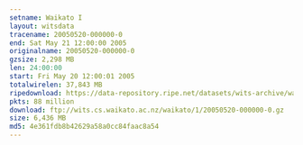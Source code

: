 ```yaml
---
setname: Waikato I
layout: witsdata
tracename: 20050520-000000-0
end: Sat May 21 12:00:00 2005
originalname: 20050520-000000-0
gzsize: 2,298 MB
len: 24:00:00
start: Fri May 20 12:00:01 2005
totalwirelen: 37,843 MB
ripedownload: https://data-repository.ripe.net/datasets/wits-archive/waikato/1/20050520-000000-0.gz
pkts: 88 million
download: ftp://wits.cs.waikato.ac.nz/waikato/1/20050520-000000-0.gz
size: 6,436 MB
md5: 4e361fdb8b42629a58a0cc84faac8a54
---
```

